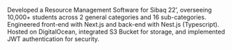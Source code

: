 Developed a Resource Management Software for Sibaq 22’, overseeing 10,000+ students across 2 general categories and 16
sub-categories. Engineered front-end with Next.js and back-end with Nest.js (Typescript). Hosted on DigitalOcean, integrated S3
Bucket for storage, and implemented JWT authentication for security.

